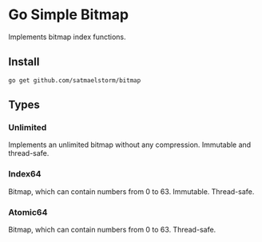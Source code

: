 # Go Simple Bitmap
Implements bitmap index functions.
## Install

`go get github.com/satmaelstorm/bitmap`

## Types

### Unlimited
Implements an unlimited bitmap without any compression. Immutable and thread-safe.

### Index64
Bitmap, which can contain numbers from 0 to 63.
Immutable. Thread-safe.

### Atomic64
Bitmap, which can contain numbers from 0 to 63.
Thread-safe.